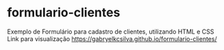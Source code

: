 # formulario-clientes
Exemplo de Formulário para cadastro de clientes, utilizando HTML e CSS
Link para visualização https://gabryelkcsilva.github.io/formulario-clientes/
